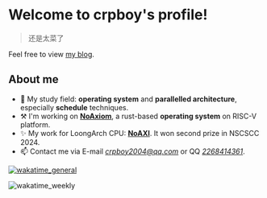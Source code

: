 # Welcome to crpboy's profile!

> 还是太菜了

Feel free to view [my blog](https://crpboy.github.io).

## About me

- 🌱 My study field: **operating system** and **parallelled architecture**, especially **schedule** techniques.
- ⚒️ I'm working on **[NoAxiom](https://github.com/NoAxiom)**, a rust-based **operating system** on RISC-V platform.
- ✨ My work for LoongArch CPU: **[NoAXI](https://github.com/NoAXI/NoAXI-LoongArch-CPU)**. It won second prize in NSCSCC 2024.
- 📫 Contact me via E-mail *crpboy2004@qq.com* or QQ *[2268414361](https://d.4rxb.com/s/0mnrlj)*.

[![wakatime_general](https://wakatime.com/badge/user/22d55e6d-c976-47f8-9f0d-d31498546a83.svg)](https://wakatime.com/@22d55e6d-c976-47f8-9f0d-d31498546a83)

![wakatime_weekly](https://github-readme-stats.vercel.app/api/wakatime?username=crpboy&theme=vue-dark&hide_border=true)
